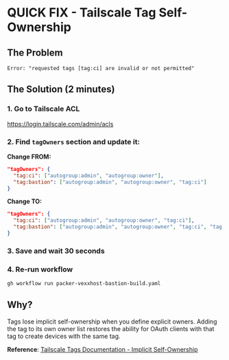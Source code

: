 # QUICK FIX - Tailscale Tag Self-Ownership

## The Problem
```
Error: "requested tags [tag:ci] are invalid or not permitted"
```

## The Solution (2 minutes)

### 1. Go to Tailscale ACL
https://login.tailscale.com/admin/acls

### 2. Find `tagOwners` section and update it:

**Change FROM:**
```json
"tagOwners": {
  "tag:ci": ["autogroup:admin", "autogroup:owner"],
  "tag:bastion": ["autogroup:admin", "autogroup:owner", "tag:ci"]
}
```

**Change TO:**
```json
"tagOwners": {
  "tag:ci": ["autogroup:admin", "autogroup:owner", "tag:ci"],
  "tag:bastion": ["autogroup:admin", "autogroup:owner", "tag:ci", "tag:bastion"]
}
```

### 3. Save and wait 30 seconds

### 4. Re-run workflow
```bash
gh workflow run packer-vexxhost-bastion-build.yaml
```

## Why?
Tags lose implicit self-ownership when you define explicit owners. Adding the tag to its own owner list restores the ability for OAuth clients with that tag to create devices with the same tag.

**Reference**: [Tailscale Tags Documentation - Implicit Self-Ownership](https://tailscale.com/kb/1068/tags)
